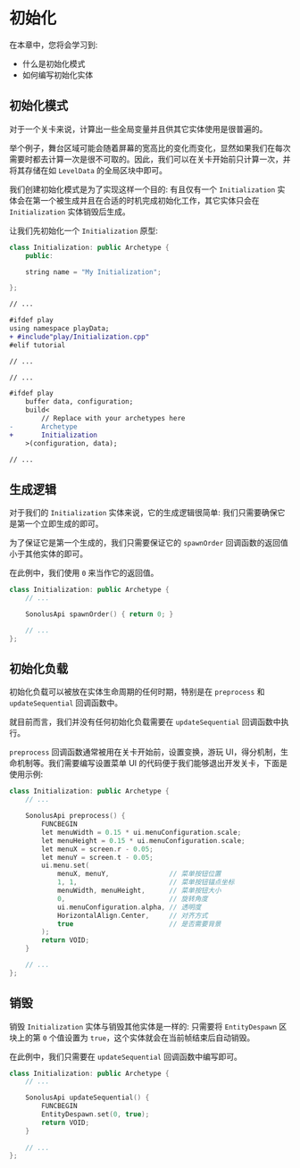 # 初始化

在本章中，您将会学习到:

- 什么是初始化模式
- 如何编写初始化实体

## 初始化模式

对于一个关卡来说，计算出一些全局变量并且供其它实体使用是很普遍的。

举个例子，舞台区域可能会随着屏幕的宽高比的变化而变化，显然如果我们在每次需要时都去计算一次是很不可取的。因此，我们可以在关卡开始前只计算一次，并将其存储在如 `LevelData` 的全局区块中即可。

我们创建初始化模式是为了实现这样一个目的: 有且仅有一个 `Initialization` 实体会在第一个被生成并且在合适的时机完成初始化工作，其它实体只会在 `Initialization` 实体销毁后生成。

让我们先初始化一个 `Initialization` 原型:

```cpp title="/engine/play/Initialization.cpp" 
class Initialization: public Archetype {
    public:

    string name = "My Initialization";

};
```

```diff title="/engine/engine.cpp"
// ...

#ifdef play
using namespace playData;
+ #include"play/Initialization.cpp"
#elif tutorial

// ...
```

```diff title="/main.cpp"
// ...

#ifdef play
    buffer data, configuration;
    build<
        // Replace with your archetypes here
-       Archetype
+       Initialization
    >(configuration, data);

// ...
```

## 生成逻辑

对于我们的 `Initialization` 实体来说，它的生成逻辑很简单: 我们只需要确保它是第一个立即生成的即可。

为了保证它是第一个生成的，我们只需要保证它的 `spawnOrder` 回调函数的返回值小于其他实体的即可。

在此例中，我们使用 `0` 来当作它的返回值。

```cpp title='/engine/play/Initialization.cpp'
class Initialization: public Archetype {
    // ...

    SonolusApi spawnOrder() { return 0; }

    // ...
};
```

## 初始化负载

初始化负载可以被放在实体生命周期的任何时期，特别是在 `preprocess` 和 `updateSequential` 回调函数中。

就目前而言，我们并没有任何初始化负载需要在 `updateSequential` 回调函数中执行。

`preprocess` 回调函数通常被用在关卡开始前，设置变换，游玩 UI，得分机制，生命机制等。我们需要编写设置菜单 UI 的代码便于我们能够退出开发关卡，下面是使用示例:

```cpp title='/engine/play/Initialization.cpp'
class Initialization: public Archetype {
    // ...

    SonolusApi preprocess() {
        FUNCBEGIN
        let menuWidth = 0.15 * ui.menuConfiguration.scale;
        let menuHeight = 0.15 * ui.menuConfiguration.scale;
        let menuX = screen.r - 0.05;
        let menuY = screen.t - 0.05;
        ui.menu.set(
            menuX, menuY,               // 菜单按钮位置
            1, 1,                       // 菜单按钮锚点坐标
            menuWidth, menuHeight,      // 菜单按钮大小
            0,                          // 旋转角度
            ui.menuConfiguration.alpha, // 透明度
            HorizontalAlign.Center,     // 对齐方式
            true                        // 是否需要背景
        );
        return VOID;
    }

    // ...
};
```

## 销毁

销毁 `Initialization` 实体与销毁其他实体是一样的: 只需要将 `EntityDespawn` 区块上的第 `0` 个值设置为 `true`，这个实体就会在当前帧结束后自动销毁。

在此例中，我们只需要在 `updateSequential` 回调函数中编写即可。

```cpp title='/engine/play/Initialization.cpp'
class Initialization: public Archetype {
    // ...

    SonolusApi updateSequential() {
        FUNCBEGIN
        EntityDespawn.set(0, true);
        return VOID;
    }
    
    // ...
};
```